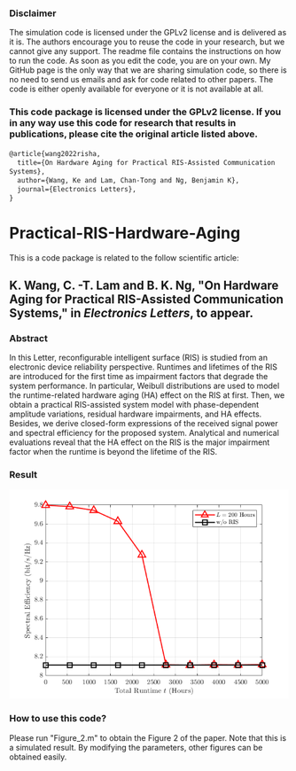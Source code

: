 ### Disclaimer

The simulation code is licensed under the GPLv2 license and is delivered as it is. The authors encourage you to reuse the code in your research, but we cannot give any support. The readme file contains the instructions on how to run the code. As soon as you edit the code, you are on your own. My GitHub page is the only way that we are sharing simulation code, so there is no need to send us emails and ask for code related to other papers. The code is either openly available for everyone or it is not available at all.

### This code package is licensed under the GPLv2 license. If you in any way use this code for research that results in publications, please cite the original article listed above.

```
@article{wang2022risha,
  title={On Hardware Aging for Practical RIS-Assisted Communication Systems},
  author={Wang, Ke and Lam, Chan-Tong and Ng, Benjamin K},
  journal={Electronics Letters},
}
```

# Practical-RIS-Hardware-Aging

This is a code package is related to the follow scientific article:

## K. Wang, C. -T. Lam and B. K. Ng, "On Hardware Aging for Practical RIS-Assisted Communication Systems," in _Electronics Letters_, to appear.

### Abstract

In this Letter, reconfigurable intelligent surface (RIS) is studied from an electronic device reliability perspective. Runtimes and lifetimes of the RIS are introduced for the first time as impairment factors that degrade the system performance. In particular, Weibull distributions are used to model the runtime-related hardware aging (HA) effect on the RIS at first. Then, we obtain a practical RIS-assisted system model with phase-dependent amplitude variations, residual hardware impairments, and HA effects. Besides, we derive closed-form expressions of the received signal power and spectral efficiency for the proposed system. Analytical and numerical evaluations reveal that the HA effect on the RIS is the major impairment factor when the runtime is beyond the lifetime of the RIS.

### Result 

![image](https://github.com/ken0225/Practical-RIS-Hardware-Aging/blob/main/Figure_2.png)

### How to use this code?

Please run "Figure_2.m" to obtain the Figure 2 of the paper. Note that this is a simulated result. By modifying the parameters, other figures can be obtained easily.
